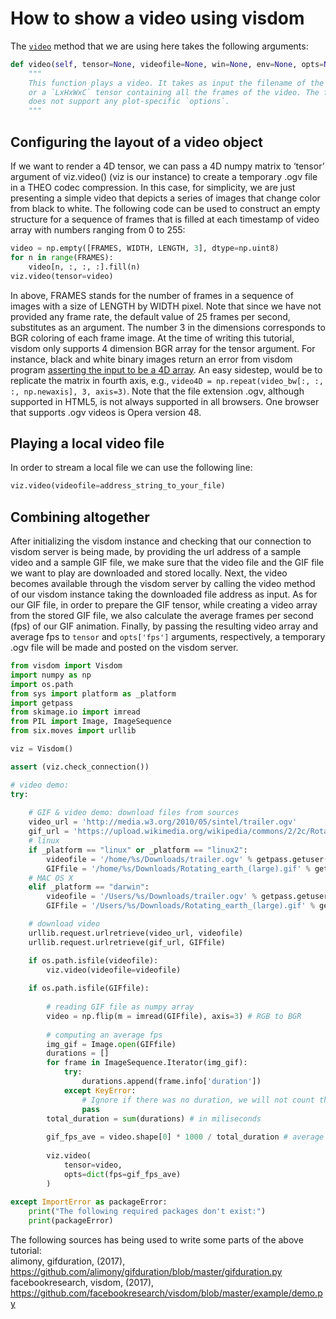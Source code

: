 # How to show a video using visdom

The [`video`](https://github.com/facebookresearch/visdom/blob/master/py/__init__.py#L459-L514) method that we are using here takes the following arguments:

```python
def video(self, tensor=None, videofile=None, win=None, env=None, opts=None):
    """
    This function plays a video. It takes as input the filename of the video
    or a `LxHxWxC` tensor containing all the frames of the video. The function
    does not support any plot-specific `options`.
    """
```

## Configuring the layout of a video object

If we want to render a 4D tensor, we can pass a 4D numpy matrix to ‘tensor’ argument of viz.video() (viz is our instance) to create a temporary .ogv file in a THEO codec compression. In this case, for simplicity, we are just presenting a simple video that depicts a series of images that change color from black to white. The following code can be used to construct an empty structure for a sequence of frames that is filled at each timestamp of video array with numbers ranging from 0 to 255:

```python
video = np.empty([FRAMES, WIDTH, LENGTH, 3], dtype=np.uint8)
for n in range(FRAMES):
    video[n, :, :, :].fill(n)
viz.video(tensor=video)
```
In above, FRAMES stands for the number of frames in a sequence of images with a size of LENGTH by WIDTH pixel. Note that since we have not provided any frame rate, the default value of 25 frames per second, substitutes as an argument. The number 3 in the dimensions corresponds to BGR coloring of each frame image. At the time of writing this tutorial, visdom only supports 4 dimension BGR array for the tensor argument. For instance, black and white binary images return an error from visdom program [asserting the input to be a 4D array](https://github.com/facebookresearch/visdom/blob/master/py/__init__.py#L474). An easy sidestep, would be to replicate the matrix in fourth axis, e.g., `video4D = np.repeat(video_bw[:, :, :, np.newaxis], 3, axis=3)`.
Note that the file extension .ogv, although supported in HTML5, is not always supported in all browsers. One browser that supports .ogv videos is Opera version 48.

## Playing a local video file

In order to stream a local file we can use the following line:

```python
viz.video(videofile=address_string_to_your_file)
```
## Combining altogether
After initializing the visdom instance and checking that our connection to visdom server is being made, by providing the url address of a sample video and a sample GIF file, we make sure that the video file and the GIF file we want to play are downloaded and stored locally. Next, the video becomes available through the visdom server by calling the video method of our visdom instance taking the downloaded file address as input. As for our GIF file, in order to prepare the GIF tensor, while creating a video array from the stored GIF file, we also calculate the average frames per second (fps) of our GIF animation. Finally, by passing the resulting video array and average fps to `tensor` and `opts['fps']` arguments, respectively, a temporary .ogv file will be made and posted on the visdom server.

```python
from visdom import Visdom
import numpy as np
import os.path
from sys import platform as _platform
import getpass
from skimage.io import imread
from PIL import Image, ImageSequence
from six.moves import urllib

viz = Visdom()

assert (viz.check_connection())

# video demo:
try:
    
    # GIF & video demo: download files from sources
    video_url = 'http://media.w3.org/2010/05/sintel/trailer.ogv'
    gif_url = 'https://upload.wikimedia.org/wikipedia/commons/2/2c/Rotating_earth_%28large%29.gif?download'
    # linux
    if _platform == "linux" or _platform == "linux2":
        videofile = '/home/%s/Downloads/trailer.ogv' % getpass.getuser()
        GIFfile = '/home/%s/Downloads/Rotating_earth_(large).gif' % getpass.getuser()
    # MAC OS X
    elif _platform == "darwin":
        videofile = '/Users/%s/Downloads/trailer.ogv' % getpass.getuser()
        GIFfile = '/Users/%s/Downloads/Rotating_earth_(large).gif' % getpass.getuser()

    # download video
    urllib.request.urlretrieve(video_url, videofile)
    urllib.request.urlretrieve(gif_url, GIFfile)

    if os.path.isfile(videofile):
        viz.video(videofile=videofile)    
    
    if os.path.isfile(GIFfile):
        
        # reading GIF file as numpy array
        video = np.flip(m = imread(GIFfile), axis=3) # RGB to BGR
    
        # computing an average fps
        img_gif = Image.open(GIFfile)
        durations = []
        for frame in ImageSequence.Iterator(img_gif):
            try:
                durations.append(frame.info['duration'])
            except KeyError:
                # Ignore if there was no duration, we will not count that frame.
                pass
        total_duration = sum(durations) # in miliseconds
    
        gif_fps_ave = video.shape[0] * 1000 / total_duration # average fps
    
        viz.video(
            tensor=video,
            opts=dict(fps=gif_fps_ave)
        )
    
except ImportError as packageError:
    print("The following required packages don't exist:")
    print(packageError)
```

The following sources has being used to write some parts of the above tutorial:  
alimony, gifduration, (2017), https://github.com/alimony/gifduration/blob/master/gifduration.py  
facebookresearch, visdom, (2017), https://github.com/facebookresearch/visdom/blob/master/example/demo.py  
